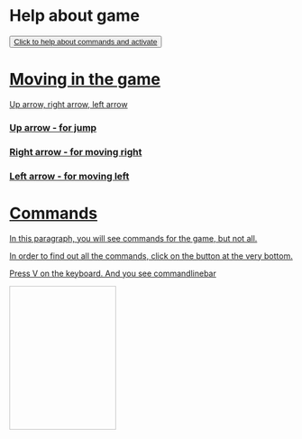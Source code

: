 <h1>Help about game</h1>
<button><a href = "https://Mrkliner.github.io/HELPpage">Click to help about commands and activate</button>
<h1>Moving in the game</h1>
<p>Up arrow, right arrow, left arrow</p>
<h3>Up arrow - for jump</h3>
<h3>Right arrow - for moving right</h3>
<h3>Left arrow - for moving left</h3>
<h1>Commands</h1>
<p>In this paragraph, you will see commands for the game, but not all.</p>
<p>In order to find out all the commands, click on the button at the very bottom.</p>
<p>Press V on the keyboard. And you see commandlinebar</p>
<img scr="https://mrkliner.github.io/Screen_17_03_21.20_29_08.png" width="189" height="255">
